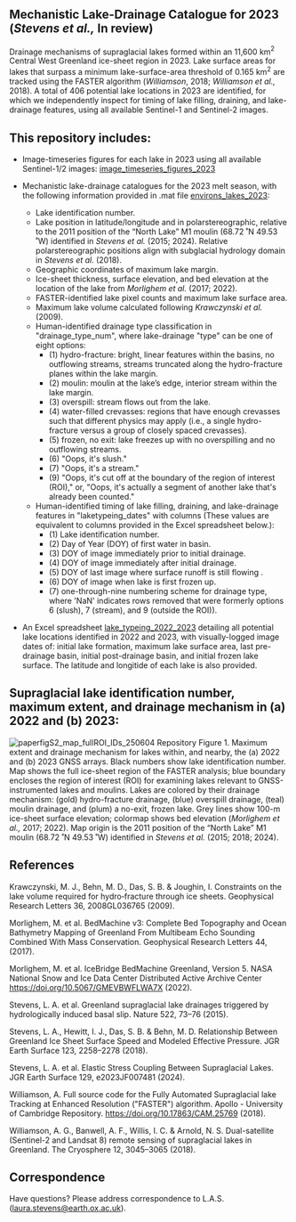 ## Mechanistic Lake-Drainage Catalogue for 2023 (_Stevens et al.,_ In review)
Drainage mechanisms of supraglacial lakes formed within an 11,600 km$`^{2}`$ Central West Greenland ice-sheet region in 2023. Lake surface areas for lakes that surpass a minimum lake-surface-area threshold of 0.165 km$`^{2}`$ are tracked using the FASTER algorithm (_Williamson_, 2018; _Williamson et al.,_ 2018).  A total of 406 potential lake locations in 2023 are identified, for which we independently inspect for timing of lake filling, draining, and lake-drainage features, using all available Sentinel-1 and Sentinel-2 images. 

## **This repository includes:**

+ Image-timeseries figures for each lake in 2023 using all available Sentinel-1/2 images: [image_timeseries_figures_2023](image_timeseries_figures_2023/)

+ Mechanistic lake-drainage catalogues for the 2023 melt season, with the following information provided in .mat file [environs_lakes_2023](./catalogues/environs_lakes_2023B_250505_archive.mat):
  - Lake identification number.
  - Lake position in latitude/longitude and in polarstereographic, relative to the 2011 position of the “North Lake” M1 moulin (68.72 ˚N 49.53 ˚W) identified in _Stevens et al._ (2015; 2024). Relative polarstereographic positions align with subglacial hydrology domain in _Stevens et al._ (2018). 
  - Geographic coordinates of maximum lake margin.
  - Ice-sheet thickness, surface elevation, and bed elevation at the location of the lake from _Morlighem et al._ (2017; 2022).
  - FASTER-identified lake pixel counts and maximum lake surface area.
  - Maximum lake volume calculated following _Krawczynski et al._ (2009).
  - Human-identified drainage type classification in "drainage_type_num", where lake-drainage "type" can be one of eight options:
    - (1) hydro-fracture: bright, linear features within the basins, no outflowing streams, streams truncated along the hydro-fracture planes within the lake margin.
    - (2) moulin: moulin at the lake’s edge, interior stream within the lake margin.
    - (3) overspill: stream flows out from the lake.
    - (4) water-filled crevasses: regions that have enough crevasses such that different physics may apply (i.e., a single hydro-fracture versus a group of closely spaced crevasses).
    - (5) frozen, no exit: lake freezes up with no overspilling and no outflowing streams.
    - (6) "Oops, it's slush."
    - (7) "Oops, it's a stream."
    - (9) "Oops, it's cut off at the boundary of the region of interest (ROI)," or, "Oops, it's actually a segment of another lake that's already been counted." 
  - Human-identified timing of lake filling, draining, and lake-drainage features in "laketypeing_dates" with columns (These values are equivalent to columns provided in the Excel spreadsheet below.):
    - (1) Lake identification number.
    - (2) Day of Year (DOY) of first water in basin.
    - (3) DOY of image immediately prior to initial drainage.
    - (4) DOY of image immediately after initial drainage.
    - (5) DOY of last image where surface runoff is still flowing .
    - (6) DOY of image when lake is first frozen up.
    - (7) one-through-nine numbering scheme for drainage type, where 'NaN' indicates rows removed that were formerly options 6 (slush), 7 (stream), and 9 (outside the ROI)).

+ An Excel spreadsheet [lake_typeing_2022_2023](./catalogues/lake_typeing_2022_2023_250505_archive.xlsx) detailing all potential lake locations identified in 2022 and 2023, with visually-logged image dates of: initial lake formation, maximum lake surface area, last pre-drainage basin, initial post-drainage basin, and initial frozen lake surface. The latitude and longitide of each lake is also provided.

  
##  Supraglacial lake identification number, maximum extent, and drainage mechanism in (a) 2022 and (b) 2023:
![paperfigS2_map_fullROI_IDs_250604](https://github.com/user-attachments/assets/1d8b3d72-d397-41ca-af3b-a3cd0a9b3ae5)
Repository Figure 1. Maximum extent and drainage mechanism for lakes within, and nearby, the (a) 2022 and (b) 2023 GNSS arrays. Black numbers show lake identification number. Map shows the full ice-sheet region of the FASTER analysis; blue boundary encloses the region of interest (ROI) for examining lakes relevant to GNSS-instrumented lakes and moulins. Lakes are colored by their drainage mechanism: (gold) hydro-fracture drainage, (blue) overspill drainage, (teal) moulin drainage, and (plum) a no-exit, frozen lake. Grey lines show 100-m ice-sheet surface elevation; colormap shows bed elevation (_Morlighem et al.,_ 2017; 2022).  Map origin is the 2011 position of the “North Lake” M1 moulin (68.72 ˚N 49.53 ˚W) identified in _Stevens et al._ (2015; 2018; 2024). 


## References
Krawczynski, M. J., Behn, M. D., Das, S. B. & Joughin, I. Constraints on the lake volume required for hydro‐fracture through ice sheets. Geophysical Research Letters 36, 2008GL036765 (2009).

Morlighem, M. et al. BedMachine v3: Complete Bed Topography and Ocean Bathymetry Mapping of Greenland From Multibeam Echo Sounding Combined With Mass Conservation. Geophysical Research Letters 44, (2017).

Morlighem, M. et al. IceBridge BedMachine Greenland, Version 5. NASA National Snow and Ice Data Center Distributed Active Archive Center https://doi.org/10.5067/GMEVBWFLWA7X (2022).

Stevens, L. A. et al. Greenland supraglacial lake drainages triggered by hydrologically induced basal slip. Nature 522, 73–76 (2015).

Stevens, L. A., Hewitt, I. J., Das, S. B. & Behn, M. D. Relationship Between Greenland Ice Sheet Surface Speed and Modeled Effective Pressure. JGR Earth Surface 123, 2258–2278 (2018).

Stevens, L. A. et al. Elastic Stress Coupling Between Supraglacial Lakes. JGR Earth Surface 129, e2023JF007481 (2024).

Williamson, A. Full source code for the Fully Automated Supraglacial lake Tracking at Enhanced Resolution ("FASTER") algorithm. Apollo - University of Cambridge Repository. https://doi.org/10.17863/CAM.25769 (2018).

Williamson, A. G., Banwell, A. F., Willis, I. C. & Arnold, N. S. Dual-satellite (Sentinel-2 and Landsat 8) remote sensing of supraglacial lakes in Greenland. The Cryosphere 12, 3045–3065 (2018).

## Correspondence 
Have questions? Please address correspondence to L.A.S. (laura.stevens@earth.ox.ac.uk).
